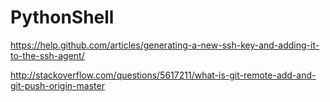 # PythonShell

https://help.github.com/articles/generating-a-new-ssh-key-and-adding-it-to-the-ssh-agent/

http://stackoverflow.com/questions/5617211/what-is-git-remote-add-and-git-push-origin-master
